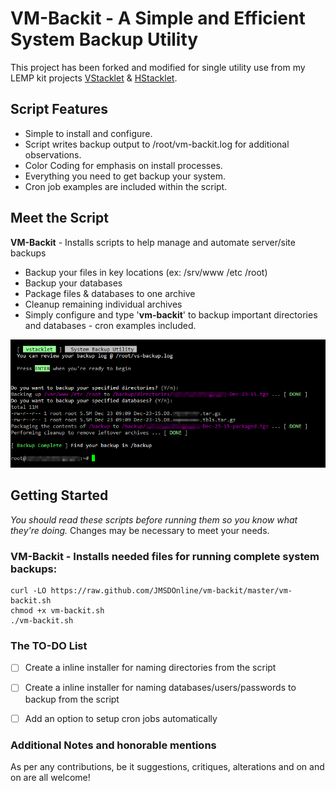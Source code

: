 VM-Backit - A Simple and Efficient System Backup Utility
==========

This project has been forked and modified for single utility use from my LEMP kit projects [VStacklet](https://jmsolodesigns.com/code-projects/vstacklet/varnish-lemp-stack) & [HStacklet](https://jmsolodesigns.com/code-projects/hstacklet/hhvm-lemp-stack).


Script Features
--------
  * Simple to install and configure.
  * Script writes backup output to /root/vm-backit.log for additional observations.
  * Color Coding for emphasis on install processes.
  * Everything you need to get backup your system.
  * Cron job examples are included within the script.


 Meet the Script
--------
__VM-Backit__ - Installs scripts to help manage and automate server/site backups 
  * Backup your files in key locations (ex: /srv/www /etc /root)
  * Backup your databases
  * Package files & databases to one archive
  * Cleanup remaining individual archives
  * Simply configure and type '__vm-backit__' to backup important directories and databases - cron examples included.

![VM-Backit](https://github.com/JMSDOnline/vstacklet/blob/master/images/vs-backup-utility-preview.png "VStacklets VS-Backup Utility")

Getting Started
----------------
_You should read these scripts before running them so you know what they're
doing._ Changes may be necessary to meet your needs.

### VM-Backit - Installs needed files for running complete system backups:
```
curl -LO https://raw.github.com/JMSDOnline/vm-backit/master/vm-backit.sh
chmod +x vm-backit.sh
./vm-backit.sh
```

### The TO-DO List
- [ ] Create a inline installer for naming directories from the script
- [ ] Create a inline installer for naming databases/users/passwords to backup from the script
- [ ] Add an option to setup cron jobs automatically


### Additional Notes and honorable mentions

As per any contributions, be it suggestions, critiques, alterations and on and on are all welcome!